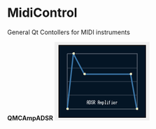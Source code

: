 # MidiControl
General Qt Contollers for MIDI instruments

**QMCAmpADSR**
<img src=https://raw.githubusercontent.com/zhollosy/MidiControl/main/doc/QMCAmpADSR_01.PNG>

